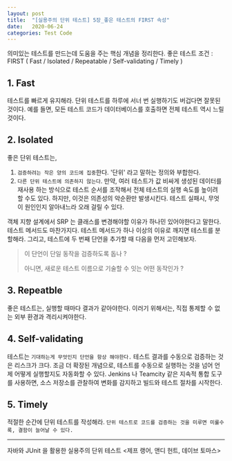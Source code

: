 ```yaml
---
layout: post
title:  "[실용주의 단위 테스트] 5장_좋은 테스트의 FIRST 속성"
date:   2020-06-24
categories: Test Code
---
```


의미있는 테스트를 만드는데 도움을 주는 핵심 개념을 정리한다.
좋은 테스트 조건 : FIRST ( Fast / Isolated / Repeatable / Self-validating / Timely )

## 1. Fast

테스트를 빠르게 유지해라. 단위 테스트를 하루에 서너 번 실행하기도 버겁다면 잘못된 것이다.  예를 들면, 모든 테스트 코드가 데이터베이스를 호출하면 전체 테스트 역시 느릴 것이다.

## 2. Isolated

좋은 단위 테스트는, 

1. `검증하려는 작은 양의 코드에 집중`한다. '단위' 라고 말하는 정의와 부합한다.
2. `다른 단위 테스트에 의존하지 않는다`. 만약, 여러 테스트가 값 비싸게 생성된 데이터를 재사용 하는 방식으로 테스트 순서를 조작해서 전체 테스트의 실행 속도를 높이려 할 수도 있다. 하지만, 이것은 의존성의 악순환만 발생시킨다. 테스트 실패시, 무엇이 원인인지 알아내느라 오래 걸릴 수 있다.

객체 지향 설계에서 SRP 는 클래스를 변경해야할 이유가 하나민 있어야한다고 말한다. 테스트 메서드도 마찬가지다. 테스트 메서드가 하나 이상의 이유로 깨지면 테스트를 분할해라.
그리고, 테스트에 두 번째 단언을 추가할 때 다음을 먼저 고민해보자.

> 이 단언이 단일 동작을 검증하도록 돕나 ? 
>
> 아니면, 새로운 테스트 이름으로 기술할 수 잇는 어떤 동작인가 ?

## 3. Repeatble

좋은 테스트는, 실행할 때마다 결과가 같아야한다. 이러기 위해서는, 직접 통제할 수 없는 외부 환경과 격리시켜야한다.

## 4. Self-validating

테스트는 `기대하는게 무엇인지 단언을 항상 해야한다.` 테스트 결과를 수동으로 검증하는 것은 리스크가 크다.
조금 더 확장된 개념으로, 테스트를 수동으로 실행하는 것을 넘어 언제 어떻게 실행할지도 자동화할 수 있다. Jenkins 나 Teamcity 같은 지속적 통합 도구를 사용하면, 소스 저장소를 관찰하여 변화를 감지하고 빌드와 테스트 절차를 시작한다.

## 5. Timely

적절한 순간에 단위 테스트를 작성해라. `단위 테스트로 코드를 검증하는 것을 미루면 미룰수록, 결함이 늘어날 수 있다.`

---

자바와 JUnit 을 활용한 실용주의 단위 테스트 <제프 랭어, 앤디 헌트, 데이브 토마스>
